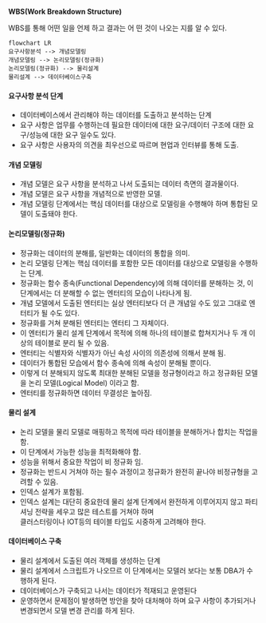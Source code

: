 
**WBS(Work Breakdown Structure)**

WBS를 통해 어떤 일을 언제 하고 결과는 어 떤 것이 나오는 지를 알 수 있다.

```mermaid
flowchart LR
요구사항분석 --> 개념모델링
개념모델링 --> 논리모델링(정규화)
논리모델링(정규화) --> 물리설계
물리설계 --> 데이터베이스구축
```

#### 요구사항 분석 단계

- 데이터베이스에서 관리해야 하는 데이터를 도출하고 분석하는 단계
- 요구 사항은 업무를 수행하는데 필요한 데이터에 대한 요구/데이터 구조에 대한 요구/성능에 대한 요구 일수도 있다.
- 요구 사항은 사용자의 의견을 최우선으로 따르며 현업과 인터뷰를 통해 도출.

#### 개념 모델링

- 개념 모델은 요구 사항을 분석하고 나서 도출되는 데이터 측면의 결과물이다.
- 개념 모델은 요구 사항을 개념적으로 반영한 모델.
- 개념 모델링 단계에서는 핵심 데이터를 대상으로 모델링을 수행해야 하며 통합된 모델이 도출돼야 한다.

#### 논리모델링(정규화)

- 정규화는 데이터의 분해를, 일반화는 데이터의 통합을 의미.
- 논리 모델링 단계는 핵심 데이터를 포함한 모든 데이터를 대상으로 모델링을 수행하는 단계.
- 정규화는 함수 종속(Functional Dependency)에 의해 데이터를 분해하는 것, 이 단계에서는 더 분해할 수 없는 엔터티의 모습이 나타나게 됨.
- 개념 모델에서 도출된 엔터티는 실상 엔터티보다 더 큰 개념일 수도 있고 그대로 엔터티가 될 수도 있다.
- 정규화를 거쳐 분해된 엔터티는 엔터티 그 자체이다.
- 이 엔터티가 물리 설계 단계에서 목적에 의해 하나의 테이블로 합쳐지거나 두 개 이상의 테이블로 분리 될 수 있음.
- 엔터티는 식별자와 식별자가 아닌 속성 사이의 의존성에 의해서 분해 됨.
- 데이터가 통합된 모습에서 함수 종속에 의해 속성이 분해될 뿐이다.
- 이렇게 더 분해되지 않도록 최대한 분해된 모델을 정규형이라고 하고 정규화된 모델을 논리 모델(Logical Model) 이라고 함.
- 엔터티를 정규화하면 데이터 무결성은 높아짐.


#### 물리 설계

- 논리 모델을 물리 모델로 매핑하고 목적에 따라 테이블을 분해하거나 합치는 작업을 함.
- 이 단계에서 가능한 성능을 최적화해야 함.
- 성능을 위해서 중요한 작업이 비 정규화 임.
- 정규화는 반드시 거쳐야 하는 필수 과정이고 정규화가 완전히 끝나야 비정규형을 고려할 수 있음.
- 인덱스 설계가 포함됨.
- 인덱스 설계는 대단히 중요한데 물리 설계 단계에서 완전하게 이루어지지 않고 파티셔닝 전략을 세우고 많은 테스트를 거쳐야 하며  
  클러스터링이나 IOT등의 테이블 타입도 시중하게 고려해야 한다.


#### 데이터베이스 구축

- 물리 설계에서 도출된 여러 객체를 생성하는 단계
- 물리 설계에서 스크립트가 나오므르 이 단계에서는 모델러 보다는 보통 DBA가 수행하게 된다.
- 데이터베이스가 구축되고 나서는 데이터가 적재되고 운영된다
- 운영하면서 문제점이 발생하면 방안을 찾아 대처해야 하며 요구 사항이 추가되거나 변경되면서 모델 변경 관리를 하게 된다.